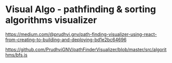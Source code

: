 # Visual Algo - pathfinding & sorting algorithms visualizer


https://medium.com/@prudhvi.gnv/path-finding-visualizer-using-react-from-creating-to-building-and-deploying-bd1e2bc64696

https://github.com/PrudhviGNV/pathFinderVisualizer/blob/master/src/algorithms/bfs.js